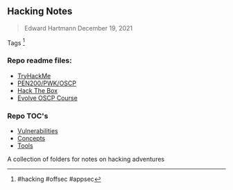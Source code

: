## Hacking Notes
> Edward Hartmann
> December 19, 2021

Tags [^1]
### Repo readme files:
- [TryHackMe](TryHackMe/TryHackMe%20-%20Glossary.md)
- [PEN200/PWK/OSCP](OSCP/01%20OSCP%20-%20Glossary.md)
- [Hack The Box](HackTheBox/01%20HackTheBox%20-%20Table%20of%20Contents.md)
- [Evolve OSCP Course](Evolve-OSCP/README-Evo_OSCP.md)

### Repo TOC's
- [Vulnerabilities](Knowledge%20Base/Vulnerabilities/01%20Vulnerabilities%20-%20Table%20of%20Contents.md)
- [Concepts](Knowledge%20Base/Concepts/01%20Concepts%20-%20Table%20of%20Contents.md)
- [Tools](Tools,%20Binaries,%20and%20Programs/Tools%20Glossary.md)

A collection of folders for notes on hacking adventures

[^1]: #hacking #offsec #appsec


